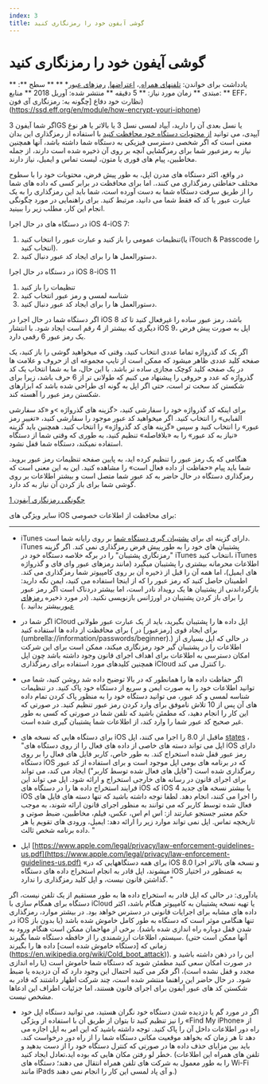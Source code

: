 ```yaml
---
index: 3
title: گوشی آیفون خود را رمزنگاری کنید
---
```

گوشی آیفون خود را رمزنگاری کنید
===========================

** یادداشت برای خواندن: [تلفنهای همراه](umbrella://communications/mobile-phones),، [اعتراضها](umbrella://work/protests), [رمزهای عبور](umbrella://information/passwords)* **
** سطح **: مبتدی
** زمان مورد نیاز: ** 5 دقیقه
** منتشر شده: آوریل 2018
** منابع: ** EFF، نظارت خود دفاع [چگونه به: رمزنگاری آی فون) (https://ssd.eff.org/en/module/how-encrypt-youri-iphone)

اگر شما آیفون 3GS یا نسل بعدی آن را دارید، آیپاد لمسی نسل 3 یا بالاتر یا هر نوع آیپدی، می توانید [از محتویات دستگاه خود محافظت کنید](https://www.apple.com/privacy/privacy-built-in/ ) با استفاده از رمزگذاری این بدان معنی است که اگر شخصی دسترسی فیزیکی به دستگاه شما داشته باشد، آنها همچنین نیاز به رمزعبور شما برای رمزگشایی آنچه بر روی آن ذخیره شده است دارند، از جمله مخاطبین، پیام های فوری یا متون، لیست تماس و ایمیل، نیاز دارند.

در واقع، اکثر دستگاه های مدرن اپل، به طور پیش فرض، محتویات خود را  با سطوح مختلف حفاظتی رمزگذاری می کنند،. اما برای محافظت در برابر کسی که داده های شما را از طریق سرقت دستگاه شما به دست آورده است، شما باید این رمزگذاری را به یک عبارت عبور یا کد که فقط شما می دانید، مرتبط کنید. برای راهنمایی در مورد چگونگی انجام این کار، مطلب زیر را ببینید.

در دستگاه های در حال اجرا iOS 4-iOS 7:

1.  تنظیمات عمومی را باز کنید و عبارت عبور را انتخاب کنید(یا iTouch & Passcode را انتخاب کنید).
2.  دستورالعمل ها را برای ایجاد کد عبور دنبال کنید.

در دستگاه در حال اجرا iOS 8-iOS 11

1.  تنظیمات را باز کنید
2.  شناسه لمسی و رمز عبور انتخاب کنید
3.  دستورالعمل ها را برای ایجاد کد عبور دنبال کنید.

اگر دستگاه شما در حال اجرا در iOS 8 باشد، رمز عبور ساده را غیرفعال کنید تا کد دیگری که بیشتر از 4 رقم است ایجاد شود. با انتشار iOS 9، اپل به صورت پیش فرض یک رمز عبور 6 رقمی دارد.

اگر یک کد گذرواژه تماما عددی انتخاب کنید، وقتی که میخواهید گوشی را باز کنید، یک صفحه کلید عددی ظاهر میشود که ممکن است  از تایپ مجموعه ای از حروف و علامت ها در یک صفحه کلید کوچک مجازی ساده تر باشد. با این حال، ما به شما انتخاب یک کد گذرواژه که عدد و حروفی را پیشنهاد می کنیم که طولانی تر از 6 حرف باشد، زیرا برای شکستن کد سخت تر است، حتی اگر اپل به گونه ای طراحی شده باشد که ابزارهای شکستن رمز عبور را آهسته کند.

برای اینکه کد گذرواژه خود را سفارشی کنید، <گزینه های گذرواژه >و «کد سفارشی الفبایی» را انتخاب کنید. اگر میخواهید کد عبور موجود را سفارشی کنید، «تغییر رمز عبور» را انتخاب کنید و سپس «گزینه های کد گذرواژه» را انتخاب کنید. همچنین باید گزینه «نیاز به کد عبور» را به «بلافاصله» تنظیم کنید، به طوری که وقتی شما از دستگاه استفاده نمیکند، دستگاه شما قفل نشود.

هنگامی که یک رمز عبور را تنظیم کرده اید، به پایین صفحه تنظیمات رمز عبور بروید. شما باید پیام «حفاظت از داده فعال است» را مشاهده کنید. این به این معنی است که رمزگذاری دستگاه در حال حاضر به کد عبور شما متصل است و بیشتر اطلاعات بر روی گوشی شما برای باز کردن آن نیاز به کد دارد.

[چگونگی رمزنگاری آیفون 1](howtoencryptyouriphone1.png)



سایر ویژگی های iOS برای محافظت از اطلاعات خصوصی:
-------------------------------------------------- -------------------------------------------------- ----------------

*   iTunes دارای گزینه ای برای [پشتیبان گیری دستگاه شما](https://support.apple.com/en-us/HT203977) بر روی رایانه شما است. iTunes پشتیبان های خود را به طور پیش فرض رمزگذاری نمی کند. اگر گزینه "رمزنگاری پشتیبان" را در برگه خلاصه دستگاه خود در iTunes انتخاب کنید، iTunes اطلاعات محرمانه بیشتری را پشتیبان میگیرد (مانند رمزهای عبور وای فای و گذرواژه های ایمیل)، اما همه آن را قبل از ذخیره آن بر روی کامپیوتر شما رمزگذاری می کند. اطمینان حاصل کنید که رمز عبور را که از اینجا استفاده می کنید، ایمن نگه دارید: بازگرداندنی از پشتیبان ها یک رویداد نادر است، اما بیشتر دردناک است اگر رمز عبور را برای باز کردن پشتیبان در اورژانس بازنویسی نکنید. (در مورد ذخیره [رمزهای عبور](umbrella://information/passwords/advanced)بیشتر بدانید .)

*   اگر شما در iCloud اپل داده ها را پشتیبان بگیرید، باید از یک عبارت عبور طولانی برای محافظت از داده ها استفاده کنید ( برای ایجاد قوی [رمزعبور] در (umbrella://information/passwords/beginner).) در حالی که اپل بسیاری از اطلاعات را در پشتیبان گیر خود رمزنگاری میکند، ممکن است برای این شرکت امکان دسترسی به اطلاعات برای اهداف اجرای قانون وجود داشته باشد چون اپل همچنین کلیدهای مورد استفاده برای رمزگذاری iCloud را کنترل می کند.

*   اگر حفاظت داده ها را همانطور که در بالا توضیح داده شد روشن کنید، شما می توانید اطلاعات خود را به صورت ایمن و سریع از دستگاه خود پاک کنید. در تنظیمات شناسه لمسی و کد عبور، می توانید دستگاه خود را به منظور پاک کردن تمام داده های آن پس از 10 تلاش ناموفق برای وارد کردن رمز عبور تنظیم کنید. در صورتی که این کار را انجام دهید، که مطمئن باشید که تلفن شما در صورتی که کسی به طور غیر صحیح کد عبور شما را وارد کند، از اطلاعات شما پشتیبان گیری شده است.

*   برای دستگاه هایی که نسخه های iOS ماقبل از 8.0 را اجرا می کنند، اپل [states](https://web.archive.org/web/20140902203916/http://www.apple.com/legal/more-resources/law-enforcement/) ، "اپل می تواند دسته های خاصی از داده های فعال را از روی دستگاه های iOS دارای رمز عبور قفل شده استخراج کند. به طور خاص، کاربر فایل های فعال را بر روی دستگاه iOS که در برنامه های بومی اپل موجود است و برای استفاده از کد عبور رمزگذاری شده است ("فایل های فعال شده توسط کاربر") ایجاد می کند، می تواند برای اجرای قانون در رسانه های خارجی استخراج و ارائه شود. اپل می تواند این فرایند استخراج داده ها را در دستگاه های iOS که iOS 4 یا بیشتر نسخه های جدید iOS را اجرا می کنند، انجام دهد. لطفا توجه داشته باشید که تنها دسته های فایل های فعال شده توسط کاربر که می توانند به منظور اجرای قانون ارائه شوند، به موجب حکم معتبر جستجو عبارتند از: اس ام اس، عکس، فیلم، مخاطبین، ضبط صوتی و تاریخچه تماس. اپل نمی تواند موارد زیر را ارائه دهد: ایمیل، ورودی های تقویم یا هر داده برنامه شخص ثالث. "

*   اپل [https://www.apple.com/legal/privacy/law-enforcement-guidelines-us.pdf](https://www.apple.com/legal/privacy/law-enforcement-guidelines-us.pdf)  «برای همه دستگاههایی که در iOS 8.0 و نسخه های بالاتر اجرا میشوند، اپل قادر به انجام استخراج داده های دستگاه iOS به عمنظور در اختیار گذاشتن قانون نیست، و اپل کلید رمزگذاری را ندارد. "

یادآوری: در حالی که اپل قادر به استخراج داده ها به طور مستقیم از یک تلفن نیست، اگر دستگاه برای همگام سازی با iCloud یا تهیه نسخه پشتیبان به کامپیوتر هنگام باشد، اکثر داده های مشابه برای اجرایات قانونی در دسترس خواهد بود. در بیشتر موارد، رمزگذاری در iOS تنها هنگامی موثر است که دستگاه به طور کامل خاموش شده باشد (یا بدون باز شدن قفل دوباره راه اندازی شده باشد). برخی از مهاجمان ممکن است هنگام ورود به سیستم، اطلاعات ارزشمندی را از حافظه دستگاه شما بگیرند. (آنها ممکن است حتی زمانی که [دستگاه خاموش شده است] داده ها را بگیرند (https://en.wikipedia.org/wiki/Cold_boot_attack)). این را در ذهن داشته باشید و در صورت امکان سعی کنید مطمئن شوید که دستگاه شما خاموش است (یا راه اندازی مجدد و قفل نشده است)، اگر فکر می کنید احتمال این وجود دارد که آن دزدیده یا ضبط شود. در حال حاضر این راهنما منتشر شده است، چند شرکت اظهار داشتند که قادر به شکستن کد های عبور آیفون برای اجرای قانون هستند، اما جزئیات اطراف این ادعاها مشخص نیست.

*   اگر در مورد گم یا دزدیده شدن دستگاه خود نگران هستید، می توانید دستگاه اپل خود را نیز تنظیم کنید تا بتوان از طریق آن با استفاده از ویژگی «Find My iPhone» از راه دور اطلاعات داخل آن را پاک کنید. توجه داشته باشید که این امر به اپل اجازه می دهد تا هر زمان که بخواهد موقعیت مکانی دستگاه شما را از راه دور درخواست کند. باید بین مزایای حذف داده ها در صورتی که کنترل دستگاه خود را از دست بدهید و خطر لو رفتن مکان هایی که بوده اید،تعادل ایجاد کنید. (تلفن های همراه این اطلاعات را به طور معمول به شرکت های تلفن همراه انتقال می دهند؛ دستگاه های Wi-Fi مانند iPads و آی پاد لمسی این کار را انجام نمی دهند.)